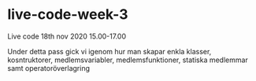 # live-code-week-3
Live code 18th nov 2020 15.00-17.00

Under detta pass gick vi igenom hur man skapar enkla klasser, kosntruktorer, medlemsvariabler, medlemsfunktioner, statiska medlemmar samt operatoröverlagring
